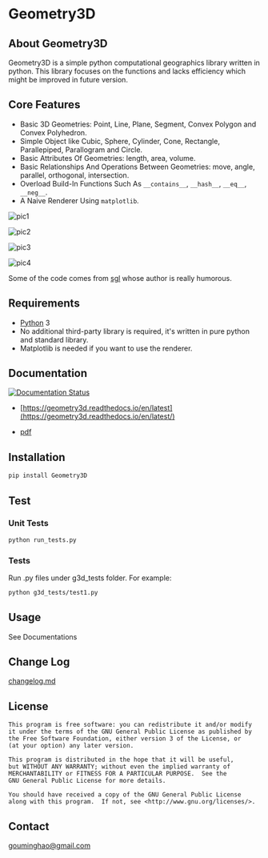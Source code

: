 # Geometry3D

## About Geometry3D

Geometry3D is a simple python computational geographics library written in python.
This library focuses on the functions and lacks efficiency which might be improved in future version.


## Core Features
- Basic 3D Geometries: Point, Line, Plane, Segment, Convex Polygon and Convex Polyhedron.
- Simple Object like Cubic, Sphere, Cylinder, Cone, Rectangle, Parallepiped, Parallogram and Circle.  
- Basic Attributes Of Geometries: length, area, volume.
- Basic Relationships And Operations Between Geometries: move, angle, parallel, orthogonal, intersection.
- Overload Build-In Functions Such As `__contains__`, `__hash__`, `__eq__`, `__neg__`.
- A Naive Renderer Using `matplotlib`.

![pic1](pic1.png)

![pic2](pic2.png)

![pic3](pic3.png)

![pic4](pic4.png)


Some of the code comes from [sgl](https://github.com/Kingdread/sgl) whose author is really humorous.

## Requirements

* [Python](http://www.python.org) 3 
* No additional third-party library is required, it's written in pure python and standard library. 
* Matplotlib is needed if you want to use the renderer.

## Documentation

[![Documentation Status](https://readthedocs.org/projects/geometry3d/badge/?version=latest)](https://geometry3d.readthedocs.io/en/latest/?badge=latest)

- [https://geometry3d.readthedocs.io/en/latest](https://geometry3d.readthedocs.io/en/latest/)

- [pdf](https://geometry3d.readthedocs.io/_/downloads/en/latest/pdf/)

## Installation
```bash
pip install Geometry3D
```

## Test
### Unit Tests
```bash
python run_tests.py
```

### Tests
Run .py files under g3d_tests folder.
For example:
```bash
python g3d_tests/test1.py
```

## Usage

See Documentations

## Change Log

[changelog.md](changelog.md)

## License

    This program is free software: you can redistribute it and/or modify
    it under the terms of the GNU General Public License as published by
    the Free Software Foundation, either version 3 of the License, or
    (at your option) any later version.

    This program is distributed in the hope that it will be useful,
    but WITHOUT ANY WARRANTY; without even the implied warranty of
    MERCHANTABILITY or FITNESS FOR A PARTICULAR PURPOSE.  See the
    GNU General Public License for more details.

    You should have received a copy of the GNU General Public License
    along with this program.  If not, see <http://www.gnu.org/licenses/>.

## Contact
gouminghao@gmail.com
